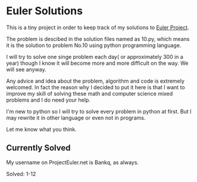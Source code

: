 # Euler Solutions

This is a tiny project in order to keep track of my solutions to [Euler Project](http://projecteuler.net).

The problem is descibed in the solution files named as 10.py, which means it is the solution to problem No.10 using python programming language.

I will try to solve one singe problem each day( or approximately 300 in a year) though I know it will become more and more difficult on the way. We will see anyway.

Any advice and idea about the problem, algorithm and code is extremely welcomed. In fact the reason why I decided to put it here is that I want to improve my skill of solving these math and computer science mixed problems and I do need your help.

I'm new to python so I will try to solve every problem in python at first. But I may rewrite it in other language or even not in programs. 

Let me know what you think.

## Currently Solved

My username on ProjectEuler.net is Bankq, as always.

Solved:
1-12



